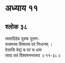 # अध्याय ११

## श्लोक ३८

त्वमादिदेवः पुरुषः पुराण-<br>स्त्वमस्य विश्वस्य परं निधानम् ।<br>वेत्तासि वेद्यं च परं च धाम<br>त्वया ततं विश्वमनन्तरूप ॥ ११-३८॥<br><br>

